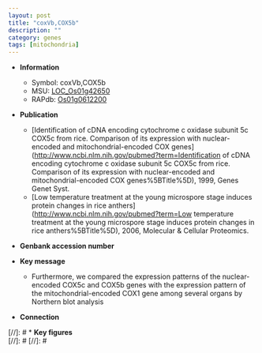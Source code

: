 ```yaml
---
layout: post
title: "coxVb,COX5b"
description: ""
category: genes
tags: [mitochondria]
---
```


* **Information**  
    + Symbol: coxVb,COX5b  
    + MSU: [LOC_Os01g42650](http://rice.plantbiology.msu.edu/cgi-bin/ORF_infopage.cgi?orf=LOC_Os01g42650)  
    + RAPdb: [Os01g0612200](http://rapdb.dna.affrc.go.jp/viewer/gbrowse_details/irgsp1?name=Os01g0612200)  

* **Publication**  
    + [Identification of cDNA encoding cytochrome c oxidase subunit 5c COX5c from rice. Comparison of its expression with nuclear-encoded and mitochondrial-encoded COX genes](http://www.ncbi.nlm.nih.gov/pubmed?term=Identification of cDNA encoding cytochrome c oxidase subunit 5c COX5c from rice. Comparison of its expression with nuclear-encoded and mitochondrial-encoded COX genes%5BTitle%5D), 1999, Genes Genet Syst.
    + [Low temperature treatment at the young microspore stage induces protein changes in rice anthers](http://www.ncbi.nlm.nih.gov/pubmed?term=Low temperature treatment at the young microspore stage induces protein changes in rice anthers%5BTitle%5D), 2006, Molecular & Cellular Proteomics.

* **Genbank accession number**  

* **Key message**  
    + Furthermore, we compared the expression patterns of the nuclear-encoded COX5c and COX5b genes with the expression pattern of the mitochondrial-encoded COX1 gene among several organs by Northern blot analysis

* **Connection**  

[//]: # * **Key figures**  
[//]: # 
[//]: # 
